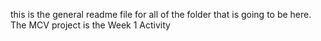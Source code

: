 this is the general readme file for all of the folder that is going to be here. 
The MCV project is the Week 1 Activity
